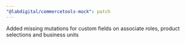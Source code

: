 ```yaml
---
"@labdigital/commercetools-mock": patch
---
```


Added missing mutations for custom fields on associate roles, product selections and business units
